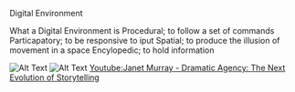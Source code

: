 Digital Environment 

What a Digital Environment is
Procedural; to follow a set of commands
Particapatory; to be responsive to iput
Spatial; to produce the illusion of movement in a space
Encylopedic; to hold information

![Alt Text](https://trianglejump.files.wordpress.com/2016/09/7936-zork_i_-_the_great_underground_empire-1.png)
![Alt Text](https://steemitimages.com/0x0/https://steemitimages.com/DQmfRtr6Yr39jhMfn6MVFF2HC2adc4CQopw75cc8GrRwugL/PIC20021211110167299.gif)
[Youtube:Janet Murray - Dramatic Agency: The Next Evolution of Storytelling](https://www.youtube.com/watch?v=PyI_b_a_lNs&ab_channel=FutureofStoryTelling)
